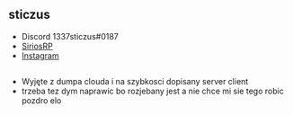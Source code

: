 ## sticzus
* Discord 1337sticzus#0187
* [SiriosRP](https://discord.gg/hBRfhJbZp6)
* [Instagram](https://www.instagram.com/1337sticzus/)


## 
* Wyjęte z dumpa clouda i na szybkosci dopisany server client
* trzeba tez dym naprawic bo rozjebany jest a nie chce mi sie tego robic pozdro elo
	
	
